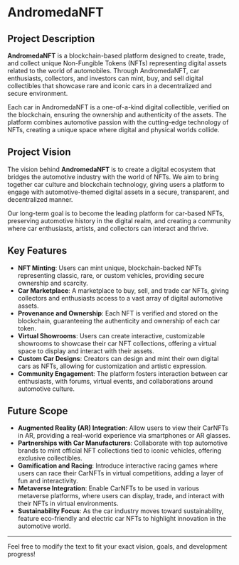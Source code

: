 # AndromedaNFT

## Project Description

**AndromedaNFT** is a blockchain-based platform designed to create, trade, and collect unique Non-Fungible Tokens (NFTs) representing digital assets related to the world of automobiles. Through AndromedaNFT, car enthusiasts, collectors, and investors can mint, buy, and sell digital collectibles that showcase rare and iconic cars in a decentralized and secure environment. 

Each car in AndromedaNFT is a one-of-a-kind digital collectible, verified on the blockchain, ensuring the ownership and authenticity of the assets. The platform combines automotive passion with the cutting-edge technology of NFTs, creating a unique space where digital and physical worlds collide.

## Project Vision

The vision behind **AndromedaNFT** is to create a digital ecosystem that bridges the automotive industry with the world of NFTs. We aim to bring together car culture and blockchain technology, giving users a platform to engage with automotive-themed digital assets in a secure, transparent, and decentralized manner. 

Our long-term goal is to become the leading platform for car-based NFTs, preserving automotive history in the digital realm, and creating a community where car enthusiasts, artists, and collectors can interact and thrive.

## Key Features

- **NFT Minting**: Users can mint unique, blockchain-backed NFTs representing classic, rare, or custom vehicles, providing secure ownership and scarcity.
- **Car Marketplace**: A marketplace to buy, sell, and trade car NFTs, giving collectors and enthusiasts access to a vast array of digital automotive assets.
- **Provenance and Ownership**: Each NFT is verified and stored on the blockchain, guaranteeing the authenticity and ownership of each car token.
- **Virtual Showrooms**: Users can create interactive, customizable showrooms to showcase their car NFT collections, offering a virtual space to display and interact with their assets.
- **Custom Car Designs**: Creators can design and mint their own digital cars as NFTs, allowing for customization and artistic expression.
- **Community Engagement**: The platform fosters interaction between car enthusiasts, with forums, virtual events, and collaborations around automotive culture.

## Future Scope

- **Augmented Reality (AR) Integration**: Allow users to view their CarNFTs in AR, providing a real-world experience via smartphones or AR glasses.
- **Partnerships with Car Manufacturers**: Collaborate with top automotive brands to mint official NFT collections tied to iconic vehicles, offering exclusive collectibles.
- **Gamification and Racing**: Introduce interactive racing games where users can race their CarNFTs in virtual competitions, adding a layer of fun and interactivity.
- **Metaverse Integration**: Enable CarNFTs to be used in various metaverse platforms, where users can display, trade, and interact with their NFTs in virtual environments.
- **Sustainability Focus**: As the car industry moves toward sustainability, feature eco-friendly and electric car NFTs to highlight innovation in the automotive world.

---

Feel free to modify the text to fit your exact vision, goals, and development progress!
